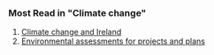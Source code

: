 ###  Most Read in "Climate change"

  1. [ Climate change and Ireland ](/en/environment/climate-change/climate-change/)
  2. [ Environmental assessments for projects and plans ](/en/environment/climate-change/environmental-impact-assessment/)
